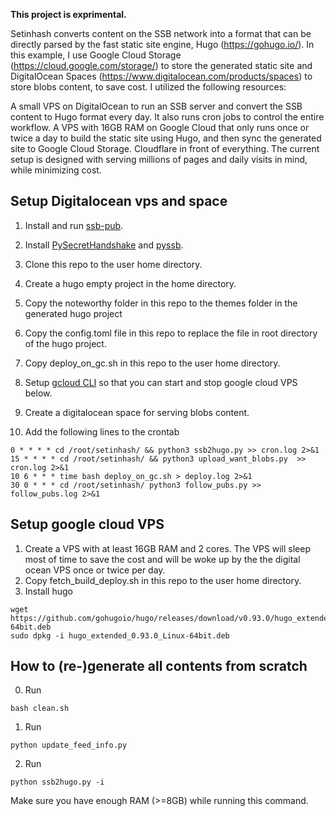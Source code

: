 **This project is exprimental.**

Setinhash converts content on the SSB network into a format that can be directly parsed by the fast static site engine, Hugo (https://gohugo.io/). In this example, I use Google Cloud Storage (https://cloud.google.com/storage/) to store the generated static site and DigitalOcean Spaces (https://www.digitalocean.com/products/spaces) to store blobs content, to save cost. I utilized the following resources:

A small VPS on DigitalOcean to run an SSB server and convert the SSB content to Hugo format every day. It also runs cron jobs to control the entire workflow.
A VPS with 16GB RAM on Google Cloud that only runs once or twice a day to build the static site using Hugo, and then sync the generated site to Google Cloud Storage.
Cloudflare in front of everything.
The current setup is designed with serving millions of pages and daily visits in mind, while minimizing cost.


## Setup Digitalocean vps and space

1. Install and run [ssb-pub](https://github.com/ahdinosaur/ssb-pub).

2. Install [PySecretHandshake](https://github.com/pferreir/PySecretHandshake) and [pyssb](https://github.com/pferreir/pyssb).

3. Clone this repo to the user home directory.

4. Create a hugo empty project in the home directory.

5. Copy the noteworthy folder in this repo to the themes folder in the generated hugo project 

6. Copy the config.toml file in this repo to replace the file in root directory of the hugo project.

7. Copy deploy_on_gc.sh in this repo to the user home directory.

8. Setup [gcloud CLI](https://cloud.google.com/sdk/gcloud) so that you can start and stop google cloud VPS below.

9. Create a digitalocean space for serving blobs content.

10. Add the following lines to the crontab

   ```
   0 * * * * cd /root/setinhash/ && python3 ssb2hugo.py >> cron.log 2>&1
   15 * * * * cd /root/setinhash/ && python3 upload_want_blobs.py  >> cron.log 2>&1
   10 6 * * * time bash deploy_on_gc.sh > deploy.log 2>&1 
   30 0 * * * cd /root/setinhash/ python3 follow_pubs.py >> follow_pubs.log 2>&1
   ```

   

## Setup google cloud VPS

1. Create a VPS with at least 16GB RAM and 2 cores. The VPS will sleep most of time to save the cost and will be woke up by the the digital ocean VPS once or twice per day.
2. Copy fetch_build_deploy.sh in this repo to the user home directory.
3. Install hugo 

```
wget https://github.com/gohugoio/hugo/releases/download/v0.93.0/hugo_extended_0.93.0_Linux-64bit.deb
sudo dpkg -i hugo_extended_0.93.0_Linux-64bit.deb
```


## How to (re-)generate all contents from scratch

0. Run 

```
bash clean.sh
```

1. Run 

```
python update_feed_info.py
```

2. Run

```
python ssb2hugo.py -i
```
Make sure you have enough RAM (>=8GB) while running this command.
